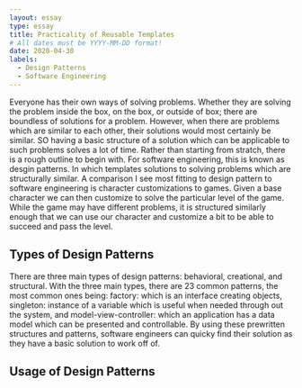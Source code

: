 ```yaml
---
layout: essay
type: essay
title: Practicality of Reusable Templates
# All dates must be YYYY-MM-DD format!
date: 2020-04-30
labels:
  - Design Patterns
  - Software Engineering
---
```

Everyone has their own ways of solving problems. Whether they are solving the problem inside the box, on the box, or outside of box; there are boundless of solutions for a problem. However, when there are problems which are similar to each other, their solutions would most certainly be similar. SO having a basic structure of a solution which can be applicable to such problems solves a lot of time. Rather than starting from stratch, there is a rough outline to begin with. For software engineering, this is known as desgin patterns. In which templates solutions to solving problems which are structurally similar. A comparison I see most fitting to design pattern to software engineering is character customizations to games. Given a base character we can then customize to solve the particular level of the game. While the game may have different problems, it is structured similarly enough that we can use our character and customize a bit to be able to succeed and pass the level.

## Types of Design Patterns
There are three main types of design patterns: behavioral, creational, and structural. With the three main types, there are 23 common patterns, the most common ones being: factory: which is an interface creating objects, singleton: instance of a variable which is useful when needed through out the system, and model-view-controller: which an application has a data model which can be presented and controllable. By using these prewritten structures and patterns, software engineers can quicky find their solution as they have a basic solution to work off of. 

## Usage of Design Patterns 
